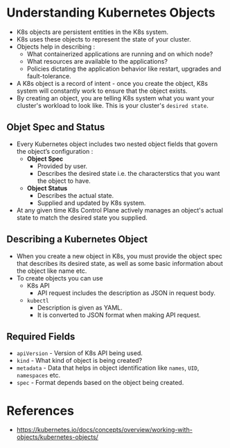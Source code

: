 # Understanding Kubernetes Objects
* K8s objects are persistent entities in the K8s system.
* K8s uses these objects to represent the state of your cluster.
* Objects help in describing :
	* What containerized applications are running and on which node?
	* What resources are available to the applications?
	* Policies dictating the application behavior like restart, upgrades and fault-tolerance.
* A K8s object is a record of intent - once you create the object, K8s system will constantly work to ensure that the object exists.
* By creating an object, you are telling K8s system what you want your cluster's workload to look like. This is your cluster's `desired state`.
## Objet Spec and Status
* Every Kubernetes object includes two nested object fields that govern the object’s configuration :
	* __Object Spec__
		* Provided by user.
		* Describes the desired state i.e. the characterstics that you want the object to have.
	* __Object Status__
		* Describes the actual state.
		* Supplied and updated by K8s system.
* At any given time K8s Control Plane actively manages an object's actual state to match the desired state you supplied.
## Describing a Kubernetes Object
* When you create a new object in K8s, you must provide the object spec that describes its desired state, as well as some basic information about the object like name etc.
* To create objects you can use
	* K8s API
		* API request includes the description as JSON in request body.
	* `kubectl`
		* Description is given as YAML.
		* It is converted to JSON format when making API request.
## Required Fields
* `apiVersion` - Version of K8s API being used.
* `kind` - What kind of object is being created?
* `metadata` - Data that helps in object identification like `names`, `UID`, `namespaces` etc.
* `spec` - Format depends based on the object being created.
# References
* https://kubernetes.io/docs/concepts/overview/working-with-objects/kubernetes-objects/
